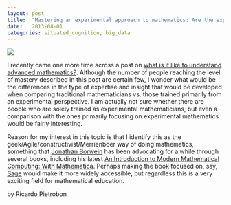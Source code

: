 ```yaml
---
layout: post
title:  "Mastering an experimental approach to mathematics: Are the expert skills similar to the ones displayed by experts trained in a traditional way?"
date:   2013-08-01
categories: situated_cognition, big_data
---
```


![](http://emis.matem.unam.mx/journals/EM/img/CassiniQuartic.jpg)

I recently came one more time across a post on [what is it like to understand advanced mathematics?](https://plus.google.com/106268032364497388036/posts/3PGuie75xmx). Although the number of people reaching the level of mastery described in this post are certain few, I wonder what would be the differences in the type of expertise and insight that would be developed when comparing traditional mathematicians vs. those trained primarily from an experimental perspective. I am actually not sure whether there are people who are solely trained as experimental mathematicians, but even a comparison with the ones primarily focusing on experimental mathematics would be fairly interesting. 

Reason for my interest in this topic is that I identify this as the geek/Agile/constructivist/Merrienboer way of doing mathematics, something that [Jonathan Borwein](http://www.carma.newcastle.edu.au/jon/) has been advocating for a while through several books, including his latest [An Introduction to Modern Mathematical Computing: With Mathematica](http://www.amazon.com/Introduction-Modern-Mathematical-Computing-ebook/dp/B00A7QHJR4/ref=tmm_kin_title_0?ie=UTF8&qid=1375387549&sr=1-1). Perhaps making the book focused on, say, [Sage](http://www.sagemath.org/) would make it more widely accessible, but regardless this is a very exciting field for mathematical education.

by Ricardo Pietrobon
